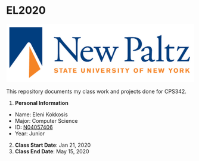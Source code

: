# EL2020

![New Paltz Logo](https://github.com/kelpoh/EL2020/blob/master/newpaltzlogo.jpg)

This repository documents my class work and projects done for CPS342.

1. **Personal Information**
* Name: Eleni Kokkosis
* Major: Computer Science
* ID: [N04057406](https://github.com/kelpoh)
* Year: Junior
2. **Class Start Date**: Jan 21, 2020
3. **Class End Date**: May 15, 2020
